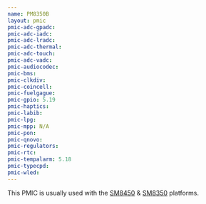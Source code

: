 ```yaml
---
name: PM8350B
layout: pmic
pmic-adc-gpadc:
pmic-adc-iadc:
pmic-adc-lradc:
pmic-adc-thermal:
pmic-adc-touch:
pmic-adc-vadc:
pmic-audiocodec:
pmic-bms:
pmic-clkdiv:
pmic-coincell:
pmic-fuelgague:
pmic-gpio: 5.19
pmic-haptics:
pmic-labib:
pmic-lpg:
pmic-mpp: N/A
pmic-pon:
pmic-qnovo:
pmic-regulators:
pmic-rtc:
pmic-tempalarm: 5.18
pmic-typecpd:
pmic-wled:
---
```

This PMIC is usually used with the [SM8450](../soc/sm8450) & [SM8350](../soc/sm8350) platforms.
